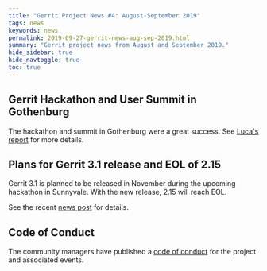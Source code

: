 ```yaml
---
title: "Gerrit Project News #4: August-September 2019"
tags: news
keywords: news
permalink: 2019-09-27-gerrit-news-aug-sep-2019.html
summary: "Gerrit project news from August and September 2019."
hide_sidebar: true
hide_navtoggle: true
toc: true
---
```


## Gerrit Hackathon and User Summit in Gothenburg

The hackathon and summit in Gothenburg were a great success. See
[Luca's report](https://www.gerritcodereview.com/2019-09-11-user-summit-gothenburg-summary.html)
for more details.

## Plans for Gerrit 3.1 release and EOL of 2.15

Gerrit 3.1 is planned to be released in November during the upcoming
hackathon in Sunnyvale. With the new release, 2.15 will reach EOL.

See the recent [news post](https://www.gerritcodereview.com/2019-09-09-gerrit-3.1-release-and-2.15-planned-eol.html)
for details.

## Code of Conduct

The community managers have published a [code of conduct](https://gerritcodereview.com/codeofconduct.html)
for the project and associated events.
